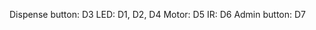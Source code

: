 Dispense button:    D3
LED:                D1, D2, D4
Motor:              D5
IR:                 D6
Admin button:       D7